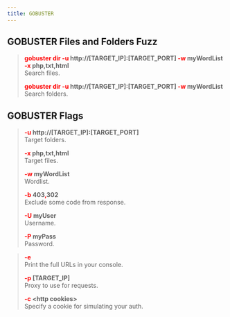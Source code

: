 ```yaml
---
title: GOBUSTER
---
```


## GOBUSTER Files and Folders Fuzz


 > 
 > **<font color=red>gobuster dir -u</font> http://\[TARGET_IP\]:\[TARGET_PORT\] <font color=red>-w</font> myWordList <font color=red>-x</font> php,txt,html</br>**
 > Search files.
 > 
 > **<font color=red>gobuster dir -u</font> http://\[TARGET_IP\]:\[TARGET_PORT\] <font color=red>-w</font> myWordList</br>**
 > Search folders.

## GOBUSTER Flags


 > 
 > **<font color=red>-u </font>http://\[TARGET_IP\]:\[TARGET_PORT\]</br>**
 > Target folders.
 > 
 > **<font color=red>-x</font> php,txt,html</br>**
 > Target files.
 > 
 > **<font color=red>-w</font> myWordList</br>**
 > Wordlist.
 > 
 > **<font color=red>-b</font> 403<font color=red>,</font>302</br>**
 > Exclude some code from response.
 > 
 > **<font color=red>-U</font> myUser</br>**
 > Username. 
 > 
 > **<font color=red>-P</font> myPass</br>**
 > Password.

 > 
 > **<font color=red>-e</font></br>**
 > Print the full URLs in your console.
 > 
 > **<font color=red>-p</font> \[TARGET_IP\]</br>**
 > Proxy to use for requests.
 > 
 > **<font color=red>-c</font> \<http cookies\></br>**
 > Specify a cookie for simulating your auth.

